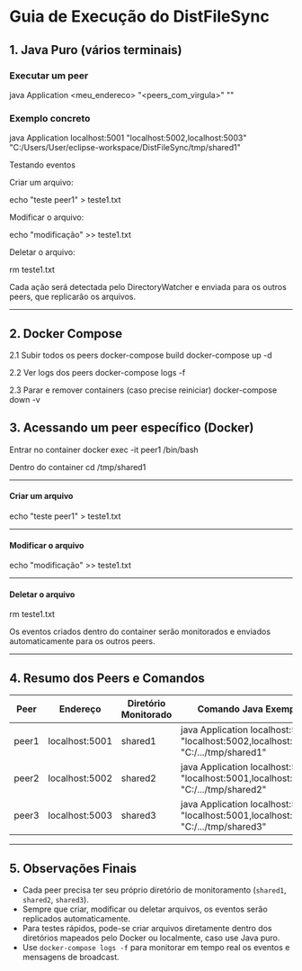 # Guia de Execução do DistFileSync

## 1. Java Puro (vários terminais)

### Executar um peer
java Application <meu_endereco> "<peers_com_virgula>" "<diretorio>"

### Exemplo concreto
java Application localhost:5001 "localhost:5002,localhost:5003" "C:/Users/User/eclipse-workspace/DistFileSync/tmp/shared1"

Testando eventos

Criar um arquivo:

echo "teste peer1" > teste1.txt


Modificar o arquivo:

echo "modificação" >> teste1.txt


Deletar o arquivo:

rm teste1.txt


Cada ação será detectada pelo DirectoryWatcher e enviada para os outros peers, que replicarão os arquivos.

-- --

## 2. Docker Compose
2.1 Subir todos os peers
docker-compose build
docker-compose up -d

2.2 Ver logs dos peers
docker-compose logs -f

2.3 Parar e remover containers (caso precise reiniciar)
docker-compose down -v

## 3. Acessando um peer específico (Docker)
Entrar no container
docker exec -it peer1 /bin/bash

Dentro do container
cd /tmp/shared1

---
#### Criar um arquivo
echo "teste peer1" > teste1.txt

---

#### Modificar o arquivo
echo "modificação" >> teste1.txt

---

#### Deletar o arquivo
rm teste1.txt


Os eventos criados dentro do container serão monitorados e enviados automaticamente para os outros peers.


---

## 4. Resumo dos Peers e Comandos

| Peer  | Endereço        | Diretório Monitorado | Comando Java Exemplo |
|-------|----------------|--------------------|--------------------|
| peer1 | localhost:5001 | shared1            | java Application localhost:5001 "localhost:5002,localhost:5003" "C:/.../tmp/shared1" |
| peer2 | localhost:5002 | shared2            | java Application localhost:5002 "localhost:5001,localhost:5003" "C:/.../tmp/shared2" |
| peer3 | localhost:5003 | shared3            | java Application localhost:5003 "localhost:5001,localhost:5002" "C:/.../tmp/shared3" |

---

## 5. Observações Finais

- Cada peer precisa ter seu próprio diretório de monitoramento (`shared1`, `shared2`, `shared3`).  
- Sempre que criar, modificar ou deletar arquivos, os eventos serão replicados automaticamente.  
- Para testes rápidos, pode-se criar arquivos diretamente dentro dos diretórios mapeados pelo Docker ou localmente, caso use Java puro.  
- Use `docker-compose logs -f` para monitorar em tempo real os eventos e mensagens de broadcast.
